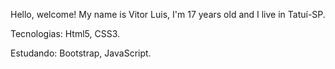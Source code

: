 Hello, welcome! My name is Vitor Luis, I'm 17 years old and I live in Tatuí-SP.


Tecnologias:
Html5, CSS3.

Estudando:
Bootstrap, JavaScript.


